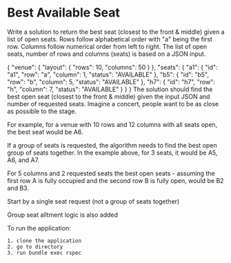 # Best Available Seat
Write a solution to return the best seat (closest to the front & middle) given a list of open seats. Rows follow alphabetical order with "a" being the first row. Columns follow numerical order from left to right.
The list of open seats, number of rows and columns (seats) is based on a JSON input.

{
    "venue": {
        "layout": {
            "rows": 10,
            "columns": 50
        }
    },
    "seats": {
        "a1": {
            "id": "a1",
            "row": "a",
            "column": 1,
            "status": "AVAILABLE"
        },
        "b5": {
            "id": "b5",
            "row": "b",
            "column": 5,
            "status": "AVAILABLE"
        },
        "h7": {
            "id": "h7",
            "row": "h",
            "column": 7,
            "status": "AVAILABLE"
        }
    }
}
The solution should find the best open seat (closest to the front & middle) given the input JSON and number of requested seats. Imagine a concert, people want to be as close as possible to the stage.

For example, for a venue with 10 rows and 12 columns with all seats open, the best seat would be A6.

If a group of seats is requested, the algorithm needs to find the best open group of seats together. In the example above, for 3 seats, it would be A5, A6, and A7.

For 5 columns and 2 requested seats the best open seats - assuming the first row A is fully occupied and the second row B is fully open, would be B2 and B3.

Start by a single seat request (not a group of seats together)

Group seat alltment logic is also added

To run the application:
```
1. clone the application
2. go to directory
3. run bundle exec rspec
```